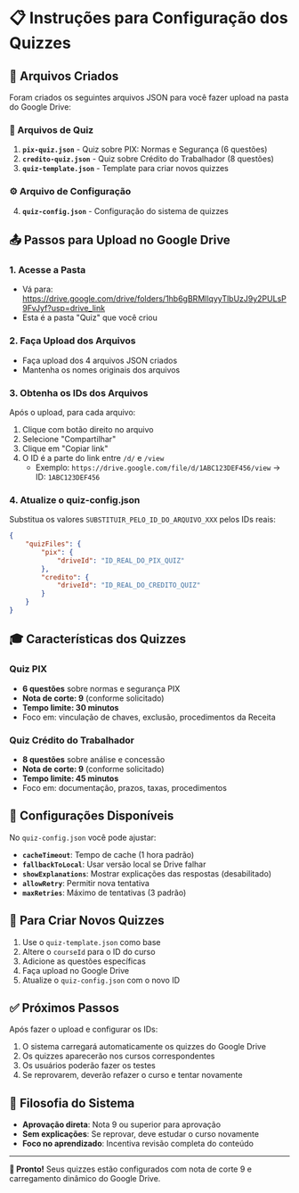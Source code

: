 # 📋 Instruções para Configuração dos Quizzes

## 🎯 Arquivos Criados

Foram criados os seguintes arquivos JSON para você fazer upload na pasta do Google Drive:

### 📁 Arquivos de Quiz
1. **`pix-quiz.json`** - Quiz sobre PIX: Normas e Segurança (6 questões)
2. **`credito-quiz.json`** - Quiz sobre Crédito do Trabalhador (8 questões)
3. **`quiz-template.json`** - Template para criar novos quizzes

### ⚙️ Arquivo de Configuração
4. **`quiz-config.json`** - Configuração do sistema de quizzes

## 📤 Passos para Upload no Google Drive

### 1. Acesse a Pasta
- Vá para: https://drive.google.com/drive/folders/1hb6gBRMllqyyTlbUzJ9y2PULsP9FvJyf?usp=drive_link
- Esta é a pasta "Quiz" que você criou

### 2. Faça Upload dos Arquivos
- Faça upload dos 4 arquivos JSON criados
- Mantenha os nomes originais dos arquivos

### 3. Obtenha os IDs dos Arquivos
Após o upload, para cada arquivo:
1. Clique com botão direito no arquivo
2. Selecione "Compartilhar"
3. Clique em "Copiar link"
4. O ID é a parte do link entre `/d/` e `/view`
   - Exemplo: `https://drive.google.com/file/d/1ABC123DEF456/view` → ID: `1ABC123DEF456`

### 4. Atualize o quiz-config.json
Substitua os valores `SUBSTITUIR_PELO_ID_DO_ARQUIVO_XXX` pelos IDs reais:

```json
{
    "quizFiles": {
        "pix": {
            "driveId": "ID_REAL_DO_PIX_QUIZ"
        },
        "credito": {
            "driveId": "ID_REAL_DO_CREDITO_QUIZ"
        }
    }
}
```

## 🎓 Características dos Quizzes

### Quiz PIX
- **6 questões** sobre normas e segurança PIX
- **Nota de corte: 9** (conforme solicitado)
- **Tempo limite: 30 minutos**
- Foco em: vinculação de chaves, exclusão, procedimentos da Receita

### Quiz Crédito do Trabalhador
- **8 questões** sobre análise e concessão
- **Nota de corte: 9** (conforme solicitado)
- **Tempo limite: 45 minutos**
- Foco em: documentação, prazos, taxas, procedimentos

## 🔧 Configurações Disponíveis

No `quiz-config.json` você pode ajustar:

- **`cacheTimeout`**: Tempo de cache (1 hora padrão)
- **`fallbackToLocal`**: Usar versão local se Drive falhar
- **`showExplanations`**: Mostrar explicações das respostas (desabilitado)
- **`allowRetry`**: Permitir nova tentativa
- **`maxRetries`**: Máximo de tentativas (3 padrão)

## 📝 Para Criar Novos Quizzes

1. Use o `quiz-template.json` como base
2. Altere o `courseId` para o ID do curso
3. Adicione as questões específicas
4. Faça upload no Google Drive
5. Atualize o `quiz-config.json` com o novo ID

## ✅ Próximos Passos

Após fazer o upload e configurar os IDs:
1. O sistema carregará automaticamente os quizzes do Google Drive
2. Os quizzes aparecerão nos cursos correspondentes
3. Os usuários poderão fazer os testes
4. Se reprovarem, deverão refazer o curso e tentar novamente

## 🎯 Filosofia do Sistema

- **Aprovação direta**: Nota 9 ou superior para aprovação
- **Sem explicações**: Se reprovar, deve estudar o curso novamente
- **Foco no aprendizado**: Incentiva revisão completa do conteúdo

---

**🎉 Pronto!** Seus quizzes estão configurados com nota de corte 9 e carregamento dinâmico do Google Drive.
